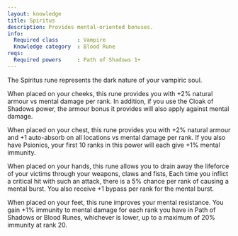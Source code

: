 ```yaml
---
layout: knowledge
title: Spiritus
description: Provides mental-oriented bonuses.
info:
  Required class      : Vampire
  Knowledge category  : Blood Rune
reqs:
  Required powers     : Path of Shadows 1+
---
```


The Spiritus rune represents the dark nature of your vampiric soul.

When placed on your cheeks, this rune provides you with +2% natural armour vs
mental damage per rank.  In addition, if you use the Cloak of Shadows power, 
the armour bonus it provides will also apply against mental damage.

When placed on your chest, this rune provides you with +2% natural armour and 
+1 auto-absorb on all locations vs mental damage per rank.  If you also have 
Psionics, your first 10 ranks in this power will each give +1% mental immunity.

When placed on your hands, this rune allows you to drain away the lifeforce of 
your victims through your weapons, claws and fists,  Each time you inflict a 
critical hit with such an attack, there is a 5% chance per rank of causing a 
mental burst.  You also receive +1 bypass per rank for the mental burst.

When placed on your feet, this rune improves your mental resistance.  You gain 
+1% immunity to mental damage for each rank you have in Path of Shadows or 
Blood Runes, whichever is lower, up to a maximum of 20% immunity at rank 20.